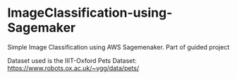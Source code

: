 # ImageClassification-using-Sagemaker

Simple Image Classification using AWS Sagemenaker. Part of guided project

Dataset used is the IIIT-Oxford Pets Dataset: https://www.robots.ox.ac.uk/~vgg/data/pets/
